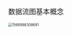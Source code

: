 数据流图基本概念

<img src="C:\Users\冉季伟\AppData\Roaming\Typora\typora-user-images\1568986308691.png" alt="1568986308691" style="zoom: 50%;" />

